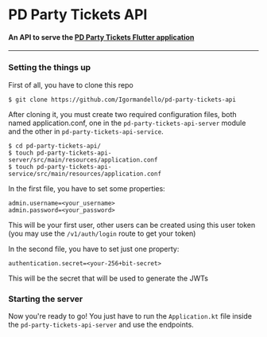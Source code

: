 # PD Party Tickets API

#### An API to serve the [PD Party Tickets Flutter application](https://github.com/Igormandello/pd-party-tickets)

---

### Setting the things up
First of all, you have to clone this repo
```
$ git clone https://github.com/Igormandello/pd-party-tickets-api
```

After cloning it, you must create two required configuration files, both named 
application.conf, one in the `pd-party-tickets-api-server` module and the other
in `pd-party-tickets-api-service`.
```
$ cd pd-party-tickets-api/
$ touch pd-party-tickets-api-server/src/main/resources/application.conf
$ touch pd-party-tickets-api-service/src/main/resources/application.conf
```

In the first file, you have to set some properties:
```
admin.username=<your_username>
admin.password=<your_password>
```
This will be your first user, other users can be created using this user
token (you may use the `/v1/auth/login` route to get your token) 

In the second file, you have to set just one property:
```
authentication.secret=<your-256+bit-secret>
``` 
This will be the secret that will be used to generate the JWTs

### Starting the server
Now you're ready to go! You just have to run the `Application.kt` file inside the
`pd-party-tickets-api-server` and use the endpoints.